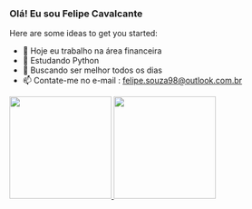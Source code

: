 ### Olá! Eu sou Felipe Cavalcante 

Here are some ideas to get you started:

- 🔭 Hoje eu trabalho na área financeira
- 🌱 Estudando Python
- 📖 Buscando ser melhor todos os dias
- 📫 Contate-me no e-mail : felipe.souza98@outlook.com.br

<div>
  <a href="https://beacons.ai/Felipe-cavalcante1">
  <img height="180em" src="https://github.readme.stats.vercel.app/api?username=Felipe-cavalcante1&show_icons=true&theme=dracula&include_allc_commits=true&count_private"/>
  <img height="180em" src="https://github-readme-stats.vercel.app/api/top-langs/?username=Felipe-cavalcante1&layout=compact&langs_count=16&theme=dracula"/>
    </div>
